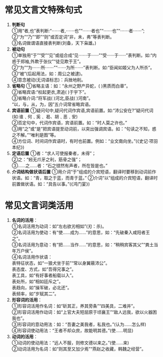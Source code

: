 # 常见文言文特殊句式
1. **判断句**  
①用“者,也”表判断:“⋯⋯者,⋯⋯也”“⋯⋯者也”“⋯⋯也”“⋯⋯者⋯⋯”;  
②“为”“乃”“即”“则”或否定词“非，未，弗”等表判断。  
③名词做谓语直接表判断(刘备，天下枭雄。)  
2. **被动句**  
①单独用“于”“受”“见”或组合成“见⋯⋯于······”“受······于······”表判断。如:“内惑于郑袖,外欺于张仪”“徒见欺于王”。  
②“为”“为⋯⋯所⋯⋯”“⋯⋯为所⋯⋯”表判断。如:“臣闻如姬父为人所杀”。  
③“被”(后起用法，如：周公之被逮)。  
④意念被动(无词语标志)：兵挫地削。  
3. **省略句**
①省略主语：如：“永州之野产异蛇，( )黑质而白章”。  
②省略宾语:“权起更衣,肃追( )于宇下”。  
③省略介词:“将军战( )河北,臣战( )河南”。  
“以，与，从，为，因”五介词常省略宾语。
4. **宾语前置**
①疑问句中,疑问代词作宾语,宾语前置。如:“沛公安在?”疑问代词(如:谁﹑何﹑奚﹑ 曷、胡﹑恶﹑安)  
②否定句中，代词作宾语，宾语前置。如：“时人莫之许也。”  
③用“之”或“是”把宾语提至动词前，以突出强调宾语。如：“句读之不知，惑之不解。”“唯利是图”等。  
④方位词、时间词作宾语时，有时也前置。例如：“业文南向坐。”(《史记·项羽本纪》)  
5. **定语后置**
①者：“求人可使报秦者，未得”；  
②之：“蚓无爪牙之利，筋骨之强”；  
③……之……者：“石之铿然有声者，所在皆是也。”
6. **介词结构做状语后置**
①用介词“于”组成的介宾短语，翻译时要移到动词前作状语。如：“青，取之于蓝，而青于蓝。”
②介词“以”组成的介宾短语，翻译时前置做状语。如：“具告以事。”(《鸿门宴》)

# 常见文言词类活用
1. **名词的活用**：  
①名词活用为动词：如“左右欲刃相如”(刃：杀)。  
②名词活用为使动：有“使……成为……”的意思，如：“先破秦入咸阳者王之”。  
③名词活用为意动：有“把……当作……”的意思，如：“稍稍宾客其父”“粪土当年万户侯”。  
④名词活用作状语：  
表特征状态，如“一狼犬坐于前”“常以身翼蔽沛公”。  
表态度、方式，如“吾得兄事之”。  
表工具，如“有好事者船载以入”。  
表处所，如“相如廷斥之”。  
表趋向，如“操军破，必北还”。   
表频率，如“岁赋其二”。  
2. **形容词的活用**：  
①形容词活用作名词：如“斫其正，养其旁条”“四美具，二难并”。  
②形容词活用作动词：如“上官大夫短屈原于顷襄王”“敌人远我，欲以火器困我也”。  
③形容词的意动用法：如：“吾妻之美我者，私我也。”(认为……怎么样)  
④形容词使动用法：“王者不却众庶，故能明其德。”(使……明显)  
3. **动词的活用**：  
①动词的使动用法：“远人不服，则修文德以来之。”(使……来)  
②动词活用为名词：如“则其至又加少焉”“燕赵之收藏，韩魏之经营”。  